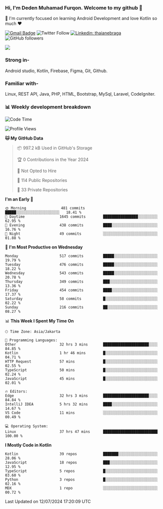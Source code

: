 ### Hi, I'm Deden Muhamad Furqon. Welcome to my github 👋

<!--
**furqoncreative/furqoncreative** is a ✨ _special_ ✨ repository because its `README.md` (this file) appears on your GitHub profile.

Here are some ideas to get you started:

- 🔭 I’m currently working on ...
- 👯 I’m looking to collaborate on ...
- 🤔 I’m looking for help with ...
- 💬 Ask me about ...
- 📫 How to reach me: ...
- 😄 Pronouns: ...
- ⚡ Fun fact: ...
-->

  🌱 I'm currently focused on learning Android Development and love Kotlin so much ❤ 

[![Gmail Badge](https://img.shields.io/badge/-furqoncreative24@gmail.com-c14438?style=flat-square&logo=Gmail&logoColor=white&link=mailto:furqoncreative24@gmail.com)](mailto:furqoncreative24@gmail.com)
![Twitter Follow](https://img.shields.io/twitter/follow/furqoncreative?label=Follow)
[![Linkedin: thaianebraga](https://img.shields.io/badge/-Deden_Muhamad_Furqon-blue?style=flat-square&logo=Linkedin&logoColor=white&link=https://www.linkedin.com/in/anmol-p-singh/)](https://www.linkedin.com/in/furqoncreative/)
![GitHub followers](https://img.shields.io/github/followers/furqoncreative?label=Follow&style=social)

<img src="https://github-readme-stats.sera5-dev.vercel.app/api?username=furqoncreative&hide=stars&show_icons=true&count_private=true&include_all_commits=true&title_color=#008080&icon_color=#008080&hide_border=true" width="">

### Strong in-

Android studio, Kotlin, Firebase, Figma, Git, Github.

### Familiar with-
Linux, REST API, Java, PHP, HTML, Bootstrap, MySql, Laravel, CodeIgniter.

### 📊 Weekly development breakdown

<!--START_SECTION:waka-->
![Code Time](http://img.shields.io/badge/Code%20Time-2%2C531%20hrs%206%20mins-blue)

![Profile Views](http://img.shields.io/badge/Profile%20Views-0-blue)

**🐱 My GitHub Data** 

> 📦 997.2 kB Used in GitHub's Storage 
 > 
> 🏆 0 Contributions in the Year 2024
 > 
> 🚫 Not Opted to Hire
 > 
> 📜 114 Public Repositories 
 > 
> 🔑 33 Private Repositories 
 > 
**I'm an Early 🐤** 

```text
🌞 Morning                481 commits         █████░░░░░░░░░░░░░░░░░░░░   18.41 % 
🌆 Daytime                1645 commits        ████████████████░░░░░░░░░   62.95 % 
🌃 Evening                438 commits         ████░░░░░░░░░░░░░░░░░░░░░   16.76 % 
🌙 Night                  49 commits          ░░░░░░░░░░░░░░░░░░░░░░░░░   01.88 % 
```
📅 **I'm Most Productive on Wednesday** 

```text
Monday                   517 commits         █████░░░░░░░░░░░░░░░░░░░░   19.79 % 
Tuesday                  476 commits         █████░░░░░░░░░░░░░░░░░░░░   18.22 % 
Wednesday                543 commits         █████░░░░░░░░░░░░░░░░░░░░   20.78 % 
Thursday                 349 commits         ███░░░░░░░░░░░░░░░░░░░░░░   13.36 % 
Friday                   454 commits         ████░░░░░░░░░░░░░░░░░░░░░   17.37 % 
Saturday                 58 commits          █░░░░░░░░░░░░░░░░░░░░░░░░   02.22 % 
Sunday                   216 commits         ██░░░░░░░░░░░░░░░░░░░░░░░   08.27 % 
```


📊 **This Week I Spent My Time On** 

```text
🕑︎ Time Zone: Asia/Jakarta

💬 Programming Languages: 
Other                    32 hrs 3 mins       █████████████████████░░░░   84.85 % 
Kotlin                   1 hr 46 mins        █░░░░░░░░░░░░░░░░░░░░░░░░   04.71 % 
HTTP Request             57 mins             █░░░░░░░░░░░░░░░░░░░░░░░░   02.55 % 
TypeScript               50 mins             █░░░░░░░░░░░░░░░░░░░░░░░░   02.24 % 
JavaScript               45 mins             █░░░░░░░░░░░░░░░░░░░░░░░░   02.01 % 

🔥 Editors: 
Edge                     32 hrs 3 mins       █████████████████████░░░░   84.84 % 
IntelliJ IDEA            5 hrs 32 mins       ████░░░░░░░░░░░░░░░░░░░░░   14.67 % 
VS Code                  11 mins             ░░░░░░░░░░░░░░░░░░░░░░░░░   00.49 % 

💻 Operating System: 
Linux                    37 hrs 47 mins      █████████████████████████   100.00 % 
```

**I Mostly Code in Kotlin** 

```text
Kotlin                   39 repos            ███████░░░░░░░░░░░░░░░░░░   28.06 % 
JavaScript               18 repos            ███░░░░░░░░░░░░░░░░░░░░░░   12.95 % 
TypeScript               5 repos             █░░░░░░░░░░░░░░░░░░░░░░░░   03.60 % 
Python                   3 repos             █░░░░░░░░░░░░░░░░░░░░░░░░   02.16 % 
MDX                      1 repo              ░░░░░░░░░░░░░░░░░░░░░░░░░   00.72 % 
```




 Last Updated on 12/07/2024 17:20:09 UTC
<!--END_SECTION:waka-->
